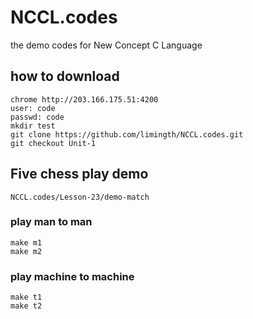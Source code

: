NCCL.codes
==========

the demo codes for New Concept C Language 

## how to download
	chrome http://203.166.175.51:4200
	user: code
	passwd: code
	mkdir test
	git clone https://github.com/limingth/NCCL.codes.git 
	git checkout Unit-1
    
## Five chess play demo
	NCCL.codes/Lesson-23/demo-match

### play man to man
	make m1 
	make m2

### play machine to machine 
	make t1
	make t2
